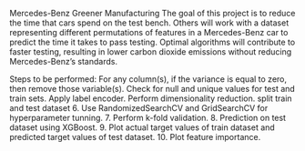 Mercedes-Benz Greener Manufacturing
The goal of this project is to reduce the time that cars spend on the test bench. Others will work with a dataset representing different permutations of features in a Mercedes-Benz car to predict the time it takes to pass testing. Optimal algorithms will contribute to faster testing, resulting in lower carbon dioxide emissions without reducing Mercedes-Benz’s standards.

Steps to be performed:
For any column(s), if the variance is equal to zero, then remove those variable(s).
Check for null and unique values for test and train sets.
Apply label encoder.
Perform dimensionality reduction.
split train and test dataset
6. Use RandomizedSearchCV and GridSearchCV for hyperparameter tunning.
7. Perform k-fold validation.
8. Prediction on test dataset using XGBoost.
9. Plot actual target values of train dataset and predicted target values of test dataset.
10. Plot feature importance.